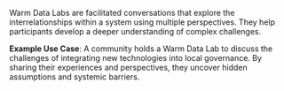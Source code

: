Warm Data Labs are facilitated conversations that explore the interrelationships within a system using multiple perspectives. They help participants develop a deeper understanding of complex challenges.

**Example Use Case**: A community holds a Warm Data Lab to discuss the challenges of integrating new technologies into local governance. By sharing their experiences and perspectives, they uncover hidden assumptions and systemic barriers.